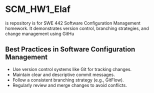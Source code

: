 # SCM_HW1_Elaf
is repository is for SWE 442 Software Configuration Management homework. It demonstrates version control, branching strategies, and change management using GitHu
## Best Practices in Software Configuration Management  
- Use version control systems like Git for tracking changes.  
- Maintain clear and descriptive commit messages.  
- Follow a consistent branching strategy (e.g., GitFlow).  
- Regularly review and merge changes to avoid conflicts.  
